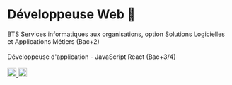 # Développeuse Web 🚀
BTS Services informatiques aux organisations, option Solutions Logicielles et Applications Métiers (Bac+2) <br><br>
Développeuse d'application - JavaScript React (Bac+3/4)<br><br>
<a href="https://www.linkedin.com/in/segoleneganzin/" > <img src="https://encrypted-tbn0.gstatic.com/images?q=tbn:ANd9GcSN0osVQcblBhUadmcs7iFmZXdRR7iNA8QWJA&usqp=CAU" style="width:20px; height:20px"  /> </a>
<a href="https://codepen.io/segoleneGz" > <img src="https://cdn-icons-png.flaticon.com/512/1377/1377243.png" style="width:20px; height:20px"  /> </a>
